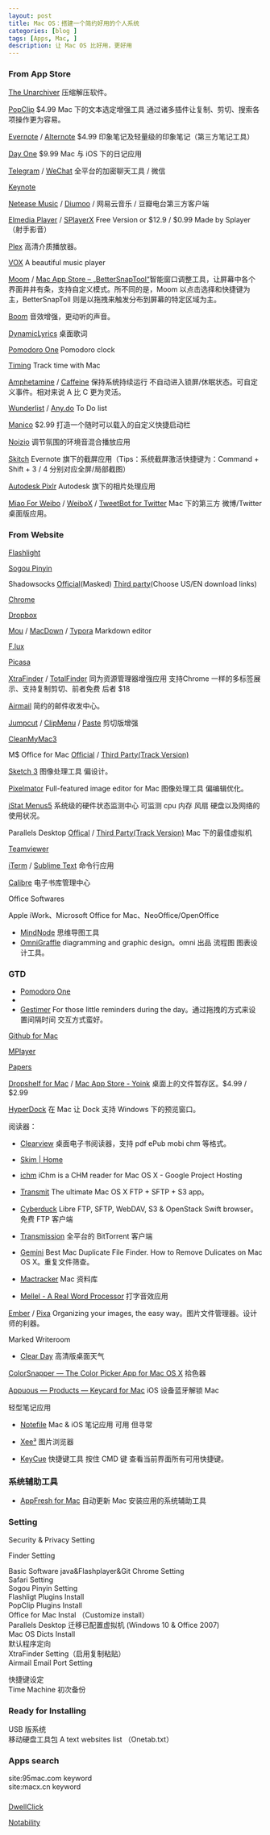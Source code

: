 ```yaml
---
layout: post
title: Mac OS：搭建一个简约好用的个人系统
categories: [blog ]
tags: [Apps, Mac, ]
description: 让 Mac OS 比好用，更好用
---
```


### From App Store

[The Unarchiver](https://itunes.apple.com/cn/app/the-unarchiver/id425424353?l=en&mt=12)  压缩解压软件。

[PopClip](https://itunes.apple.com/cn/app/popclip/id445189367?l=en&mt=12) $4.99 Mac 下的文本选定增强工具 通过诸多插件让复制、剪切、搜索各项操作更为容易。 

[Evernote](https://itunes.apple.com/cn/app/evernote/id406056744?l=en&mt=12)  / [Alternote](https://itunes.apple.com/cn/app/alternote-beautiful-note-taking/id974971992?l=en&mt=12) $4.99 印象笔记及轻量级的印象笔记（第三方笔记工具）

[Day One](https://itunes.apple.com/cn/app/day-one/id422304217?l=en&mt=12) $9.99 Mac 与 iOS 下的日记应用

[Telegram](https://itunes.apple.com/cn/app/telegram/id747648890?l=en&mt=12)  / [WeChat](https://itunes.apple.com/cn/app/wechat/id836500024?l=en&mt=12) 全平台的加密聊天工具 / 微信 

[Keynote](https://itunes.apple.com/cn/app/keynote/id409183694?l=en&mt=12) 

[Netease Music](https://itunes.apple.com/cn/app/wang-yi-yun-yin-le/id944848654?l=en&mt=12) / [Diumoo](https://itunes.apple.com/cn/app/diumoo/id562734497?l=en&mt=12) /  网易云音乐 / 豆瓣电台第三方客户端  

[Elmedia Player](https://itunes.apple.com/cn/app/elmedia-player-free-video/id937759555?l=en&mt=12) / [SPlayerX](https://itunes.apple.com/cn/app/splayerx/id414675434?l=en&mt=12) Free Version or $12.9 / $0.99 Made by Splayer（射手影音） 

[Plex](https://plex.tv/)  高清介质播放器。
 
[VOX](https://itunes.apple.com/cn/app/vox/id461369673?l=en&mt=12) A beautiful music player

[Moom](https://itunes.apple.com/en/app/moom/id419330170?mt=12) / [Mac App Store – „BetterSnapTool“](https://itunes.apple.com/de/app/bettersnaptool/id417375580?mt=12p)智能窗口调整工具，让屏幕中各个界面井井有条，支持自定义模式。所不同的是，Moom 以点击选择和快捷键为主，BetterSnapToll 则是以拖拽来触发分布到屏幕的特定区域为主。


[Boom](https://itunes.apple.com/cn/app/boom-experience-best-audio/id415312377?mt=12) 音效增强，更动听的声音。

[DynamicLyrics](http://martianz.cn/dynamiclyrics/) 桌面歌词

[Pomodoro One](https://itunes.apple.com/cn/app/pomodoro-one/id907364780?l=en&mt=12) Pomodoro clock  

[Timing](https://itunes.apple.com/cn/app/timing/id431511738?l=en&mt=12) Track time with Mac 

[Amphetamine](https://itunes.apple.com/cn/app/amphetamine/id937984704?l=en&mt=12)  /  [Caffeine](https://itunes.apple.com/cn/app/caffeine/id411246225?l=en&mt=12)  保持系统持续运行 不自动进入锁屏/休眠状态。可自定义事件。相对来说 A 比 C 更为灵活。

[Wunderlist](https://itunes.apple.com/cn/app/wunderlist-to-do-list-tasks/id410628904?l=en&mt=12)  / [Any.do](https://itunes.apple.com/cn/app/any.do-simple-to-do-list-daily/id944960179?l=en&mt=12)  To Do list 

[Manico](https://itunes.apple.com/cn/app/manico/id724472954?l=en&mt=12)  $2.99 打造一个随时可以载入的自定义快捷启动栏

[Noizio](https://itunes.apple.com/cn/app/noizio/id928871589?l=en&mt=12) 调节氛围的环境音混合播放应用 

[Skitch](https://itunes.apple.com/cn/app/skitch-snap.-mark-up.-share./id425955336?l=en&mt=12) Evernote 旗下的截屏应用（Tips：系统截屏激活快捷键为：Command + Shift + 3 / 4 分别对应全屏/局部截图）

[Autodesk Pixlr](https://itunes.apple.com/cn/app/autodesk-pixlr/id880663569?l=en&mt=12) Autodesk 旗下的相片处理应用

[Miao For Weibo](https://itunes.apple.com/cn/app/miao-for-weibo/id572434156?l=en&mt=12)  / [WeiboX](https://itunes.apple.com/cn/app/weibox/id789066512?l=en&mt=12) / [TweetBot for Twitter](https://itunes.apple.com/cn/app/tweetbot-for-twitter/id557168941?l=en&mt=12) Mac 下的第三方 微博/Twitter 桌面版应用。

### From Website  

[Flashlight](http://flashlight.nateparrott.com/)

[Sogou Pinyin](http://pinyin.sogou.com/mac/)

Shadowsocks [Official](http://shadowsocks.org/en/index.html)(Masked) [Third party](http://mac.softpedia.com/get/Internet-Utilities/shadowsocks-gui.shtml)(Choose US/EN download links)  

[Chrome](http://www.google.com/chrome/) 

[Dropbox](https://www.dropbox.com/)

[Mou](http://25.io/mou/) / [MacDown](http://macdown.uranusjr.com) / [Typora](http://typora.io/) Markdown editor

[F.lux](https://justgetflux.com/news/pages/mac/)  

[Picasa](https://picasa.google.com/)  

[XtraFinder](http://www.trankynam.com/xtrafinder/) / [TotalFinder](http://totalfinder.binaryage.com/) 同为资源管理器增强应用 支持Chrome 一样的多标签展示、支持复制剪切、前者免费 后者 $18

[Airmail](http://airmailapp.com/) 简约的邮件收发中心。

[Jumpcut](http://jumpcut.sourceforge.net/) / [ClipMenu](http://www.clipmenu.com/) / [Paste](http://pasteapp.me/)  剪切版增强



[CleanMyMac3](http://macpaw.com/cleanmymac)  

M$ Office for Mac [Official](https://www.microsoft.com/mac)  /  [Third Party(Track Version)](http://soft.macx.cn/soft4350.htm) 

[Sketch 3](http://bohemiancoding.com/) 图像处理工具 偏设计。

[Pixelmator](http://www.pixelmator.com/) Full-featured image editor for Mac 图像处理工具 偏编辑优化。

[iStat Menus5](http://bjango.com/mac/istatmenus/) 系统级的硬件状态监测中心 可监测 cpu 内存 风扇 硬盘以及网络的使用状况。

Parallels Desktop [Offical](http://www.parallels.com/cn/products/desktop/download/) / [Third Party(Track Version)](http://www.google.com/cse?cx=partner-pub-0492687750134555%3A0046060402&ie=UTF-8&q=parallels#gsc.tab=0&gsc.q=parallels&gsc.page=1) Mac 下的最佳虚拟机

[Teamviewer](https://www.teamviewer.com/en/download/mac.aspx)

[iTerm](http://iterm2.com/)  /  [Sublime Text](http://www.sublimetext.com/2) 命令行应用    

[Calibre](http://calibre-ebook.com/download_osx) 电子书库管理中心


Office Softwares

Apple iWork、Microsoft Office for Mac、NeoOffice/OpenOffice


* [MindNode](https://mindnode.com/) 思维导图工具
* [OmniGraffle](https://www.omnigroup.com/omnigraffle) diagramming and graphic design。omni 出品 流程图 图表设计工具。


### GTD

* [Pomodoro One](https://itunes.apple.com/en/app/pomodoro-one/id907364780?mt=12)
* 
* [Gestimer](http://maddin.io/gestimer/) For those little reminders during the day。通过拖拽的方式来设置间隔时间 交互方式蛮好。

[Github for Mac](https://mac.github.com/)

[MPlayer](http://mplayerosx.ch/) 

[Papers](http://www.papersapp.com/mac/)  

[Dropshelf for Mac](https://pilotmoon.com/dropshelf/) / [Mac App Store - Yoink](https://itunes.apple.com/us/app/yoink/id457622435?mt=12) 桌面上的文件暂存区。$4.99 / $2.99

[HyperDock](https://itunes.apple.com/us/app/hyperdock/id449830122?mt=12) 在 Mac 让 Dock 支持 Windows 下的预览窗口。

阅读器：
* [Clearview](https://itunes.apple.com/app/clearview/id557090104?mt=12&ls=1) 桌面电子书阅读器，支持 pdf ePub mobi chm 等格式。
* [Skim | Home](http://skim-app.sourceforge.net/)
* [ichm](https://code.google.com/p/ichm/downloads/list) iChm is a CHM reader for Mac OS X - Google Project Hosting

* [Transmit](https://panic.com/transmit/) The ultimate Mac OS X FTP + SFTP + S3 app。
* [Cyberduck](https://cyberduck.io/?l=en) Libre FTP, SFTP, WebDAV, S3 & OpenStack Swift browser。免费 FTP 客户端
* [Transmission](http://www.transmissionbt.com/download/) 全平台的 BitTorrent 客户端


* [Gemini](http://macpaw.com/gemini) Best Mac Duplicate File Finder. How to Remove Dulicates on Mac OS X。重复文件筛查。

* [Mactracker](http://www.mactracker.ca/) Mac 资料库

* [Mellel - A Real Word Processor](http://www.mellel.com/)
打字音效应用

[Ember](http://realmacsoftware.com/ember/) / [Pixa](http://www.pixa-app.com/) Organizing your images, the easy way。图片文件管理器。设计师的利器。

Marked Writeroom

* [Clear Day](https://itunes.apple.com/us/app/clear-day-formerly-weather-hd/id411543336?mt=12) 高清版桌面天气

[ColorSnapper — The Color Picker App for Mac OS X](http://colorsnapper.com/) 拾色器

[Appuous — Products — Keycard for Mac](http://www.appuous.com/products/mac/keycard.html) iOS 设备蓝牙解锁 Mac 

轻型笔记应用

* [Notefile](https://itunes.apple.com/cn/app/notefile/id544878870?mt=12&ign-mpt=uo%3D4) Mac & iOS 笔记应用 可用 但寻常


* [Xee³](http://xee.c3.cx/) 图片浏览器

* [KeyCue](http://www.ergonis.com/products/keycue/) 快捷键工具 按住 CMD 键 查看当前界面所有可用快捷键。


### 系统辅助工具

* [AppFresh for Mac](http://metaquark.de/appfresh/mac) 自动更新 Mac 安装应用的系统辅助工具

### Setting 
Security & Privacy Setting  

Finder Setting

Basic Software java&Flashplayer&Git
Chrome Setting  
Safari Setting  
Sogou Pinyin Setting  
Flashligt  Plugins Install   
PopClip  Plugins Install   
Office for Mac Instal （Customize install）  
Parallels Desktop 迁移已配置虚拟机 (Windows 10 & Office 2007)   
Mac OS Dicts Install   
默认程序定向  
XtraFinder Setting（启用复制粘贴）  
Airmail Email Port Setting 

快捷键设定   
Time Machine 初次备份  

### Ready for Installing

USB 版系统  
移动硬盘工具包
A text websites list （Onetab.txt）

### Apps search 
site:95mac.com keyword  
site:macx.cn keyword  



###

[DwellClick](https://itunes.apple.com/cn/app/dwellclick/id402414007?l=en&mt=12) 

[Notability](https://itunes.apple.com/cn/app/notability/id736189492?l=en&mt=12)


